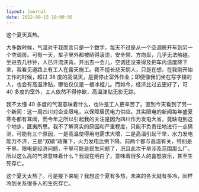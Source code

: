 ```yaml
---
layout: journal
date: 2022-08-15 10:00:00
---
```


这个夏天真热。

大多数时候，气温对于我而言只是一个数字，每天不过是从一个空调房开车到另一个空调房。可有一天，车子里外都被晒得滚烫，安全带、方向盘，几乎无法触碰。坐进去几秒钟，人已汗流浃背。开出去一会儿，空调还没来得及把车内温度降下来，我看见道路上有工人在露天施工。我不擅长悲天悯人，只是在想，在我刚开始工作的时候，超过 38 度的高温天，是要停止室外作业；即便像我们坐在写字楼的人，也会有高温津贴，哪怕仅仅是一根冰棍儿。而如今，经济比过去更好了，可 40 多度的室外，工人依然不得停歇，高温津贴无影无踪。

我不太懂 40 多度的气温意味着什么，也许是工人更辛苦了。直到今天看到了另一个新闻：这一周四川对企业限电，以保障居民电力供应。其实限电的新闻每年盛夏寒冬都有耳闻，而今年之所以引起我的关注是因为四川作为发电大省，竟缺电到这个地步，匪夷所思。我不了解真实的原因和严重程度，只能不负责任地进行一点猜测，可能有三个原因，一是高温使得用电需求大增，二是高温引起干旱，水力发电能力不济，三是“双碳”政策下，火力发电比例下降。前两个都与高温有关，特别是干旱。限电是经济问题，干旱可能是民生问题了，况且此次干旱涉及范围那么广。所以这么高的气温意味着什么？我现在明白了，意味着很多人的喜怒哀乐，甚至生死存亡。

这个夏天太热了。可是接下来呢？我想这个夏有多热，未来的冬天就有多冷，同样冷到关系很多人的生死存亡。
